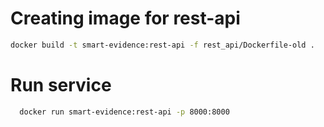 # Creating image for rest-api 

  ```bash
  docker build -t smart-evidence:rest-api -f rest_api/Dockerfile-old .
  ```
# Run service

```bash
  docker run smart-evidence:rest-api -p 8000:8000
```
